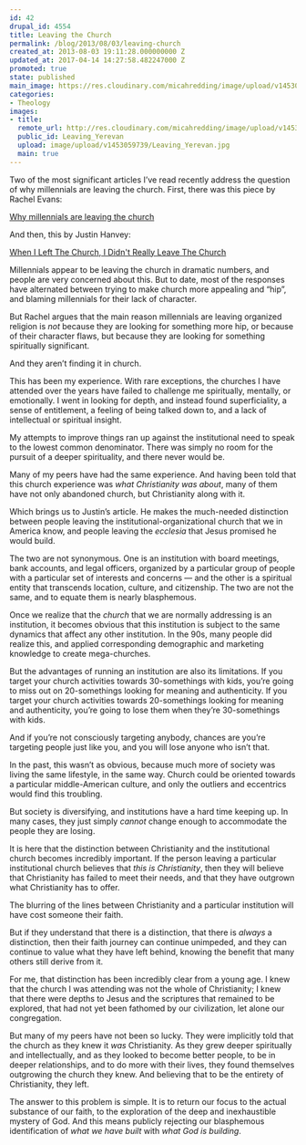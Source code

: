 ```yaml
---
id: 42
drupal_id: 4554
title: Leaving the Church
permalink: /blog/2013/08/03/leaving-church
created_at: 2013-08-03 19:11:28.000000000 Z
updated_at: 2017-04-14 14:27:58.482247000 Z
promoted: true
state: published
main_image: https://res.cloudinary.com/micahredding/image/upload/v1453059739/Leaving_Yerevan.jpg
categories:
- Theology
images:
- title: 
  remote_url: http://res.cloudinary.com/micahredding/image/upload/v1453059739/Leaving_Yerevan.jpg
  public_id: Leaving_Yerevan
  upload: image/upload/v1453059739/Leaving_Yerevan.jpg
  main: true
---
```

Two of the most significant articles I’ve read recently address the question of why millennials are leaving the church. First, there was this piece by Rachel Evans:

[Why millennials are leaving the church](http://religion.blogs.cnn.com/2013/07/27/why-millennials-are-leaving-the-church/)

And then, this by Justin Hanvey:

[When I Left The Church, I Didn't Really Leave The Church](http://andnowdeepthoughtswithjustin.blogspot.com/2013/07/when-i-left-church-i-didnt-really-leave.html)

Millennials appear to be leaving the church in dramatic numbers, and people are very concerned about this. But to date, most of the responses have alternated between trying to make church more appealing and “hip”, and blaming millennials for their lack of character.

But Rachel argues that the main reason millennials are leaving organized religion is *not* because they are looking for something more hip, or because of their character flaws, but because they are looking for something spiritually significant.

And they aren’t finding it in church.

This has been my experience. With rare exceptions, the churches I have attended over the years have failed to challenge me spiritually, mentally, or emotionally. I went in looking for depth, and instead found superficiality, a sense of entitlement, a feeling of being talked down to, and a lack of intellectual or spiritual insight. 

My attempts to improve things ran up against the institutional need to speak to the lowest common denominator. There was simply no room for the pursuit of a deeper spirituality, and there never would be.

Many of my peers have had the same experience. And having been told that this church experience was *what Christianity was about*, many of them have not only abandoned church, but Christianity along with it.

Which brings us to Justin’s article. He makes the much-needed distinction between people leaving the institutional-organizational church that we in America know, and people leaving the *ecclesia* that Jesus promised he would build.

The two are not synonymous. One is an institution with board meetings, bank accounts, and legal officers, organized by a particular group of people with a particular set of interests and concerns — and the other is a spiritual entity that transcends location, culture, and citizenship. The two are not the same, and to equate them is nearly blasphemous.

Once we realize that the *church* that we are normally addressing is an institution, it becomes obvious that this institution is subject to the same dynamics that affect any other institution. In the 90s, many people did realize this, and applied corresponding demographic and marketing knowledge to create mega-churches. 

But the advantages of running an institution are also its limitations. If you target your church activities towards 30-somethings with kids, you’re going to miss out on 20-somethings looking for meaning and authenticity. If you target your church activities towards 20-somethings looking for meaning and authenticity, you’re going to lose them when they’re 30-somethings with kids.

And if you’re not consciously targeting anybody, chances are you’re targeting people just like you, and you will lose anyone who isn’t that.

In the past, this wasn’t as obvious, because much more of society was living the same lifestyle, in the same way. Church could be oriented towards a particular middle-American culture, and only the outliers and eccentrics would find this troubling.

But society is diversifying, and institutions have a hard time keeping up. In many cases, they just simply *cannot* change enough to accommodate the people they are losing. 

It is here that the distinction between Christianity and the institutional church becomes incredibly important. If the person leaving a particular institutional church believes that *this is Christianity*, then they will believe that Christianity has failed to meet their needs, and that they have outgrown what Christianity has to offer.

The blurring of the lines between Christianity and a particular institution will have cost someone their faith.

But if they understand that there is a distinction, that there is *always* a distinction, then their faith journey can continue unimpeded, and they can continue to value what they have left behind, knowing the benefit that many others still derive from it.

For me, that distinction has been incredibly clear from a young age. I knew that the church I was attending was not the whole of Christianity; I knew that there were depths to Jesus and the scriptures that remained to be explored, that had not yet been fathomed by our civilization, let alone our congregation.

But many of my peers have not been so lucky. They were implicitly told that the church as they knew it *was* Christianity. As they grew deeper spiritually and intellectually, and as they looked to become better people, to be in deeper relationships, and to do more with their lives, they found themselves outgrowing the church they knew. And believing that to be the entirety of Christianity, they left.

The answer to this problem is simple. It is to return our focus to the actual substance of our faith, to the exploration of the deep and inexhaustible mystery of God. And this means publicly rejecting our blasphemous identification of *what we have built* with *what God is building*.
